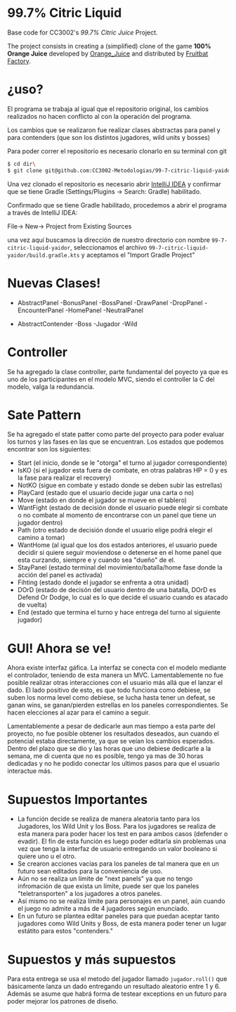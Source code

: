 <!-- 1.0.3-b1 -->
# 99.7% Citric Liquid

Base code for CC3002's *99.7% Citric Juice* Project.

The project consists in creating a (simplified) clone of the game **100% Orange Juice**
developed by [Orange_Juice](http://daidai.moo.jp) and distributed by 
[Fruitbat Factory](https://fruitbatfactory.com).

# ¿uso?

El programa se trabaja al igual que el repositorio original, los cambios realizados no hacen conflicto al con la operación del programa.

Los cambios que se realizaron fue realizar clases abstractas para panel y para contenders (que son los distintos jugadores, wild units y bosses)

Para poder correr el repositorio es necesario clonarlo en su terminal con git

```sh
$ cd dir\
$ git clone git@github.com:CC3002-Metodologias/99-7-citric-liquid-yaidor.git
```

Una vez clonado el repositorio es necesario abrir [IntelliJ IDEA][df1] y confirmar que se tiene Gradle (Settings/Plugins -> Search: Gradle) habilitado.

Confirmado que se tiene Gradle habilitado, procedemos a abrir el programa a través de IntelliJ IDEA:

File-> New-> Project from Existing Sources 

una vez aquí buscamos la dirección de nuestro directorio con nombre `99-7-citric-liquid-yaidor`, seleccionamos el archivo `99-7-citric-liquid-yaidor/build.gradle.kts` y aceptamos el "Import Gradle Project"
# Nuevas Clases!

  - AbstractPanel
    -BonusPanel
    -BossPanel
    -DrawPanel
    -DropPanel
    -EncounterPanel
    -HomePanel
    -NeutralPanel

  - AbstractContender
    -Boss
    -Jugador
    -Wild

# Controller

Se ha agregado la clase controller, parte fundamental del poyecto ya que es uno de los participantes en el modelo MVC, siendo el controller la C del modelo, valga la redundancia.

# Sate Pattern 

Se ha agregado el state patter como parte del proyecto para poder evaluar los turnos y las fases en las que se encuentran.
Los estados que podemos encontrar son los siguientes:
  - Start (el inicio, donde se le "otorga" el turno al jugador correspondiente)
  - IsKO (si el jugador esta fuera de combate, en otras palabras HP = 0 y es la fase para realizar el recovery)
  - NotKO (sigue en combate y estado donde se deben subir las estrellas)
  - PlayCard (estado que el usuario decide jugar una carta o no)
  - Move (estado en donde el jugador se mueve en el tablero)
  - WantFight (estado de decisión donde el usuario puede elegir si combate o no combate al momento de encontrarse con un panel que tiene un jugador dentro)
  - Path (otro estado de decisión donde el usuario elige podrá elegir el camino a tomar)
  - WantHome (al igual que los dos estados anteriores, el usuario puede decidir si quiere seguir moviendose o detenerse en el home panel que esta curzando, siempre e y cuando sea "dueño" de el.
  - StayPanel (estado terminal del movimiento/batalla/home fase donde la acción del panel es activada)
  - Fihting (estado donde el jugador se enfrenta a otra unidad)
  - DOrD (estado de decisón del usuario dentro de una batalla, DOrD es Defend Or Dodge, lo cual es lo que decide el usuario cuando es atacado de vuelta)
  - End (estado que termina el turno y hace entrega del turno al siguiente jugador)
  
# GUI! Ahora se ve!

Ahora existe interfaz gáfica. La interfaz se conecta con el modelo mediante el controlador, teniendo de esta manera un MVC. Lamentablemente no fue posible realizar otras interacciones con el usuario más allá que el lanzar el dado. El lado positivo de esto, es que todo funciona como debiese, se suben los norma level como debiese, se lucha hasta tener un defeat, se ganan wins, se ganan/pierden estrellas en los paneles correspondientes. Se hacen elecciones al azar para el camino a seguir.

Lamentablemente a pesar de dedicarle aun mas tiempo a esta parte del proyecto, no fue posible obtener los resultados deseados, aun cuando el potencial estaba directamente, ya que se veían los cambios esperados.
Dentro del plazo  que se dio y las horas que uno debiese dedicarle a la semana, me di cuenta que no es posible, tengo ya mas de 30 horas dedicadas y no he podido conectar los ultimos pasos para que el usuario interactue más.
  
  

# Supuestos Importantes
  - La función decide se realiza de manera aleatoria tanto para los Jugadores, los Wild Unit y los Boss. Para los jugadores se realiza de esta manera para poder hacer los test en para ambos casos (defender o evadir). El fin de esta función es luego poder editarla sin problemas una vez que tenga la interfaz de usuario entregando un valor booleano si quiere uno u el otro.
  - Se crearon acciones vacías para los paneles de tal manera que en un futuro sean editados para la conveniencia de uso.
  - Aún no se realiza un límite de "next panels" ya que no tengo infromación de que exista un límite, puede ser que los paneles "teletransporten" a los jugadores a otros paneles.
  - Así mismo no se realiza límite para personajes en un panel, aún cuando el juego no admite a más de 4 jugadores según enunciado. 
  - En un futuro se plantea editar paneles para que puedan aceptar tanto jugadores como Wild Units y Boss, de esta manera poder tener un lugar estátito para estos "contenders."

# Supuestos y más supuestos

Para esta entrega se usa el metodo del jugador llamado `jugador.roll()` que básicamente lanza un dado entregando un resultado aleatorio entre 1 y 6. Además se asume que habrá forma de testear exceptions en un futuro para poder mejorar los patrones de diseño.
  

  [df1]: <https://www.jetbrains.com/idea/>
